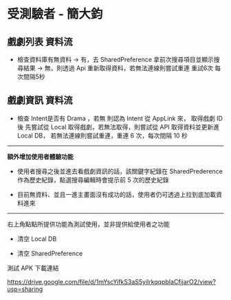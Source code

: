 # 受測驗者 - 簡大鈞


## 戲劇列表 資料流

* 檢查資料庫有無資料 -> 有，去 SharedPreference 拿前次搜尋項目並顯示搜尋結果 -> 無，則透過 Api 重新取得資料，若無法連線則嘗試重連 重試6次 每次間隔5秒

## 戲劇資訊 資料流

* 檢查 Intent是否有 Drama ，若無 則認為 Intent 從 AppLink 來， 取得戲劇 ID 後 先嘗試從 Local 取得戲劇，若無法取得，則嘗試從 API 取得資料並更新進 Local DB，
若無法連線則嘗試重連，重連 6 次，每次間隔 10 秒

------

**額外增加使用者體驗功能**

* 使用者搜尋之後並進去看戲劇資訊的話，該關鍵字紀錄在 SharedPrederence 作為歷史紀錄，點選搜尋編輯時會提示前 5 次的歷史紀錄

* 目前無資料、並且一進主畫面沒有成功的話，使用者仍可透過上拉到底加載資料進來

------

右上角點點所提供功能為測試使用，並非提供給使用者之功能

* 清空 Local DB

* 清空 SharedPreference

測試 APK 下載連結

https://drive.google.com/file/d/1mYscYifkS3aS5yilrkqqpbIaCfijarO2/view?usp=sharing
